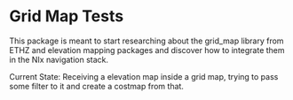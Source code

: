 # Grid Map Tests

This package is meant to start researching about the grid_map library from ETHZ and elevation mapping packages and discover how to integrate them in the NIx navigation stack.

Current State: Receiving a elevation map inside a grid map, trying to pass some filter to it and create a costmap from that.